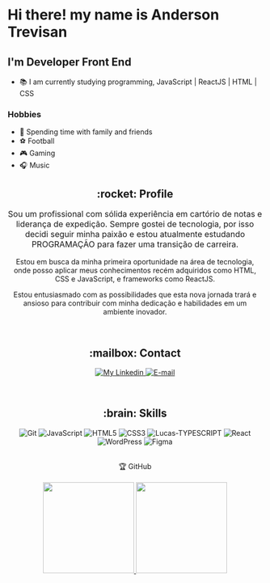 # Hi there! my name is Anderson Trevisan
## I'm Developer Front End

- :books: I am currently studying programming, JavaScript | ReactJS | HTML | CSS

### Hobbies

- :partying_face: Spending time with family and friends
- :soccer: Football
- :video_game: Gaming
- :headphones: Music

<div align="center">
  
<div align="center">
    <h2>:rocket: Profile</h2>
    <p style="font-size: 16px;">
    Sou um profissional com sólida experiência em cartório de notas e liderança de expedição. Sempre gostei de tecnologia, por isso decidi seguir minha paixão e estou atualmente estudando PROGRAMAÇÃO para fazer uma transição de carreira. 

Estou em busca da minha primeira oportunidade na área de tecnologia, onde posso aplicar meus conhecimentos recém adquiridos como  HTML, CSS e JavaScript, e frameworks como ReactJS.

Estou entusiasmado com as possibilidades que esta nova jornada trará e ansioso para contribuir com minha dedicação e habilidades em um ambiente inovador.
    </p>
</div>
  
<br>

<div align="center">
    <h2>:mailbox: Contact</h2>
</div>
<p align="center">
    </a>
    <a href="www.linkedin.com/in/andersontrevis">
        <img alt="My Linkedin" src="https://img.shields.io/static/v1?style=flat-square&logo=linkedin&label=Linkedin&message=Trevis TJtrevis&color=26A9A9">
    </a>
    <a href="sasso.021015@gmail.com">
        <img alt="E-mail" src="https://img.shields.io/static/v1?style=flat-square&logo=microsoft-gmail&label=Gmail&message=sasso.021015@gmail.com.com&color=26A9A">
    </a>
</p>

<br>

<div align="center">
    <h2>:brain: Skills</h2>
    <p align="center">
      <img alt="Git" src="https://img.shields.io/badge/git-%23F05033.svg?style=for-the-badge&logo=git&logoColor=white"/>
      <img alt="JavaScript" src="https://img.shields.io/badge/javascript-%23323330.svg?style=for-the-badge&logo=javascript&logoColor=%23F7DF1E"/>
      <img alt="HTML5" src="https://img.shields.io/badge/html5-%23E34F26.svg?style=for-the-badge&logo=html5&logoColor=white"/>
      <img alt="CSS3" src="https://img.shields.io/badge/css3-%231572B6.svg?style=for-the-badge&logo=css3&logoColor=white"/>
      <img alt="Lucas-TYPESCRIPT" src="https://img.shields.io/badge/TypeScript-007ACC?style=for-the-badge&logo=typescript&logoColor=white">
      <img alt="React" src="https://img.shields.io/badge/react-%2320232a.svg?style=for-the-badge&logo=react&logoColor=%2361DAFB"/>
      <img alt="WordPress" src="https://img.shields.io/badge/WordPress-%23117AC9.svg?style=for-the-badge&logo=WordPress&logoColor=white"/>
      <img alt="Figma" src="https://img.shields.io/badge/Figma-F24E1E?style=for-the-badge&logo=figma&logoColor=white"/>
     </p>
</div>

<br>

<div align="center">
    <h

<h2>🏆 GitHub</h2>
</div>

<br>

 <div>
   <a href="https://github.com/Trevis TJ">
   <img height="180em" src="https://github-readme-stats.vercel.app/api?username=TrevisTJ&show_icons=true&theme=tokyonight&include_all_commits=true&count_private=true"/>
   <img height="180em" src="https://github-readme-stats.vercel.app/api/top-langs/?username=TrevisTJ&layout=compact&langs_count=6&theme=tokyonight"/>

</div>
    
